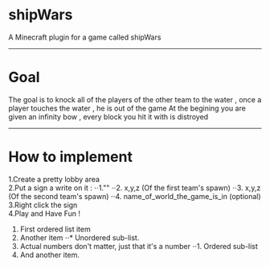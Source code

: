 # shipWars
A Minecraft plugin for a game called shipWars
___
# Goal
The goal is to knock all of the players of the other team to the water , once a player touches the water , he is out of the game
At the begining you are given an infinity bow , every block you hit it with is distroyed
___
# How to implement
1.Create a pretty lobby area</br>
2.Put a sign a write on it :
⋅⋅1."<shipWars>"
⋅⋅2. x,y,z (Of the first team's spawn)
⋅⋅3. x,y,z (Of the second team's spawn)
⋅⋅4. name_of_world_the_game_is_in (optional)  
3.Right click the sign</br>
4.Play and Have Fun !


1. First ordered list item
2. Another item
⋅⋅* Unordered sub-list. 
1. Actual numbers don't matter, just that it's a number
⋅⋅1. Ordered sub-list
4. And another item.

